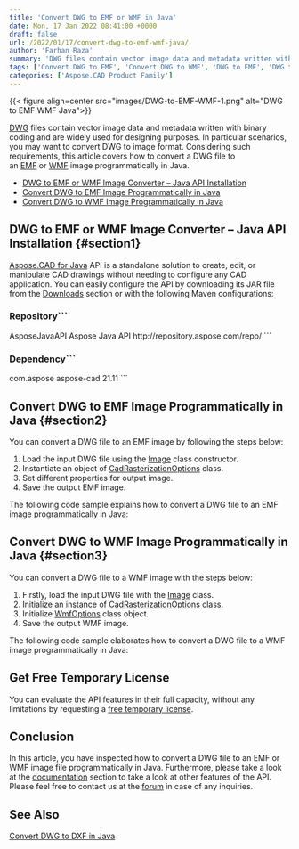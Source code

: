 ```yaml
---
title: 'Convert DWG to EMF or WMF in Java'
date: Mon, 17 Jan 2022 08:41:00 +0000
draft: false
url: /2022/01/17/convert-dwg-to-emf-wmf-java/
author: 'Farhan Raza'
summary: 'DWG files contain vector image data and metadata written with binary coding and are widely used for designing purposes. In particular scenarios, you may want to convert DWG to image format. Considering such requirements, this article covers how to **convert a DWG file to an EMF or WMF image programmatically in Java**.'
tags: ['Convert DWG to EMF', 'Convert DWG to WMF', 'DWG to EMF', 'DWG to EMF Converter', 'DWG to WMF', 'DWG to WMF Converter']
categories: ['Aspose.CAD Product Family']
---
```




{{< figure align=center src="images/DWG-to-EMF-WMF-1.png" alt="DWG to EMF WMF Java">}}


[DWG][1] files contain vector image data and metadata written with binary coding and are widely used for designing purposes. In particular scenarios, you may want to convert DWG to image format. Considering such requirements, this article covers how to convert a DWG file to an [EMF][2] or [WMF][3] image programmatically in Java.

*   [DWG to EMF or WMF Image Converter – Java API Installation][4]
*   [Convert DWG to EMF Image Programmatically in Java][5]
*   [Convert DWG to WMF Image Programmatically in Java][6]

## DWG to EMF or WMF Image Converter – Java API Installation {#section1}

[Aspose.CAD for Java][7] API is a standalone solution to create, edit, or manipulate CAD drawings without needing to configure any CAD application. You can easily configure the API by downloading its JAR file from the [Downloads][8] section or with the following Maven configurations:

### Repository```
<repositories>
    <repository>
        <id>AsposeJavaAPI</id>
        <name>Aspose Java API</name>
        <url>http://repository.aspose.com/repo/</url>
    </repository>
</repositories>
```

### Dependency```
 <dependencies>
    <dependency>
        <groupId>com.aspose</groupId>
        <artifactId>aspose-cad</artifactId>
        <version>21.11</version>        
   </dependency>
</dependencies>
```

## Convert DWG to EMF Image Programmatically in Java {#section2}

You can convert a DWG file to an EMF image by following the steps below:

1.  Load the input DWG file using the [Image][9] class constructor.
2.  Instantiate an object of [CadRasterizationOptions][10] class.
3.  Set different properties for output image.
4.  Save the output EMF image.

The following code sample explains how to convert a DWG file to an EMF image programmatically in Java:



## Convert DWG to WMF Image Programmatically in Java {#section3}

You can convert a DWG file to a WMF image with the steps below:

1.  Firstly, load the input DWG file with the [Image][11] class.
2.  Initialize an instance of [CadRasterizationOptions][12] class.
3.  Initialize [WmfOptions][13] class object.
4.  Save the output WMF image.

The following code sample elaborates how to convert a DWG file to a WMF image programmatically in Java:



## Get Free Temporary License

You can evaluate the API features in their full capacity, without any limitations by requesting a [free temporary license][14].

## Conclusion

In this article, you have inspected how to convert a DWG file to an EMF or WMF image file programmatically in Java. Furthermore, please take a look at the [documentation][15] section to take a look at other features of the API. Please feel free to contact us at the [forum][16] in case of any inquiries.

## See Also

[Convert DWG to DXF in Java][17]




[1]: https://docs.fileformat.com/cad/dwg/
[2]: https://docs.fileformat.com/image/emf/
[3]: https://docs.fileformat.com/image/wmf/
[4]: #section1
[5]: #section2
[6]: #section3
[7]: https://products.aspose.com/cad/java/
[8]: https://downloads.aspose.com/cad/java
[9]: https://apireference.aspose.com/cad/java/com.aspose.cad/Image
[10]: https://apireference.aspose.com/cad/java/com.aspose.cad.imageoptions/CadRasterizationOptions
[11]: https://apireference.aspose.com/cad/java/com.aspose.cad/Image
[12]: https://apireference.aspose.com/cad/java/com.aspose.cad.imageoptions/CadRasterizationOptions
[13]: https://apireference.aspose.com/cad/java/com.aspose.cad.imageoptions/wmfoptions
[14]: https://purchase.aspose.com/temporary-license
[15]: https://docs.aspose.com/cad/java/
[16]: https://forum.aspose.com/c/cad
[17]: https://blog.aspose.com/2021/11/27/dwg-to-dxf-java/




